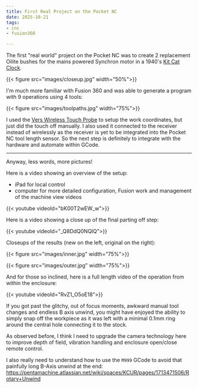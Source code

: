 ```yaml
---
title: First Real Project on the Pocket NC
date: 2025-10-21
tags: 
- cnc
- fusion360

---
```


The first "real world" project on the Pocket NC was to create 2 replacement Oilite bushes for the mains powered Synchron motor in a 1940's [Kit Cat Clock](https://kit-cat.com/pages/history).

{{< figure src="images/closeup.jpg" width="50%">}}

<!--more-->

I'm much more familiar with Fusion 360 and was able to generate a program with 9 operations using 4 tools:

{{< figure src="images/toolpaths.jpg" width="75%">}}

I used the [Vers Wireless Touch Probe](https://vers.ge/en/blog/user-guides/wlr-v8) to setup the work coordinates, but just did the touch off manually. I also used it connected to the receiver instead of wirelessly as the receiver is yet to be integrated into the Pocket NC tool length sensor. So the next step is definitely to integrate with the hardware and automate within GCode.

---

Anyway, less words, more pictures!

Here is a video showing an overview of the setup:

* iPad for local control
* computer for more detailed configuration, Fusion work and management of the machine view videos

{{< youtube videoId="bK00T2wEW_w">}}

Here is a video showing a close up of the final parting off step:

{{< youtube videoId="_Q8DdQ0NQlQ">}}

Closeups of the results (new on the left, original on the right):

{{< figure src="images/inner.jpg" width="75%">}}

{{< figure src="images/outer.jpg" width="75%">}}

And for those so inclined, here is a full length video of the operation from within the enclosure:

{{< youtube videoId="RvZ1_O5oE18">}}

If you got past the glitchy, out of focus moments, awkward manual tool changes and endless B axis unwind, 
you might have enjoyed the ability to simply snap off the workpiece as it was left with a minimal 0.1mm ring around
the central hole connecting it to the stock.

As observed before, I think I need to upgrade the camera technology here to improve depth of field,
vibration handling and enclosure open/close remote control.

I also really need to understand how to use the `M999` GCode to avoid that painfully long B-Axis unwind at the end: https://pentamachine.atlassian.net/wiki/spaces/KCUR/pages/1713471506/Rotary+Unwind

